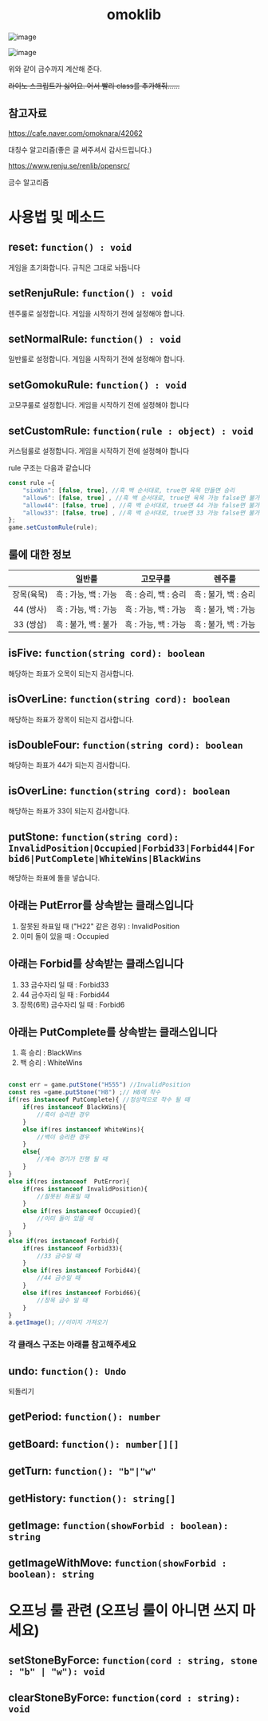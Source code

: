 <h1 align="center">omoklib</h1>


![image](https://user-images.githubusercontent.com/46727085/178782556-305c643e-6627-44cb-82ec-8d18e13330e2.png "ㅁㄴㅇㄹㄴㅇㅁㄴㄹㅇ")

![image](https://user-images.githubusercontent.com/46727085/178782821-5db5f5b1-515b-45ae-981c-500ea11f79cd.png "ㅁㄴㅇㄹㄴㄴㅇㄹ")


위와 같이 금수까지 계산해 준다.

~~라이노 스크립트가 싫어요. 어서 빨리 class를 추가해줘......~~
## 참고자료 
https://cafe.naver.com/omoknara/42062

대칭수 알고리즘(좋은 글 써주셔서 감사드립니다.)

https://www.renju.se/renlib/opensrc/

금수 알고리즘



# 사용법 및 메소드
## reset: `function() : void`
게임을 초기화합니다. 규칙은 그대로 놔둡니다

## setRenjuRule: `function() : void`
렌주룰로 설정합니다. 게임을 시작하기 전에 설정해야 합니다.

## setNormalRule: `function() : void`
일반룰로 설정합니다. 게임을 시작하기 전에 설정해야 합니다.

## setGomokuRule: `function() : void`
고모쿠룰로 설정합니다. 게임을 시작하기 전에 설정해야 합니다

## setCustomRule: `function(rule : object) : void`
커스텀룰로 설정합니다. 게임을 시작하기 전에 설정해야 합니다

rule 구조는 다음과 같습니다

```js
const rule ={
    "sixWin": [false, true], //흑 백 순서대로, true면 육목 만들면 승리 
    "allow6": [false, true] , //흑 백 순서대로, true면 육목 가능 false면 불가
    "allow44": [false, true] , //흑 백 순서대로, true면 44 가능 false면 불가
    "allow33": [false, true] , //흑 백 순서대로, true면 33 가능 false면 불가
};
game.setCustomRule(rule);
```
룰에 대한 정보
------------
|         |      일반룰       |      고모쿠룰      |      렌주룰       |
|:-------:|:--------------:|:--------------:|:--------------:|
| 장목(육목)  | 흑 : 가능, 백 : 가능 | 흑 : 승리, 백 : 승리 | 흑 : 불가, 백 : 승리 |
| 44 (쌍사) | 흑 : 가능, 백 : 가능 | 흑 : 가능, 백 : 가능 | 흑 : 불가, 백 : 가능 |
| 33 (쌍삼) | 흑 : 불가, 백 : 불가 | 흑 : 가능, 백 : 가능 | 흑 : 불가, 백 : 가능 |

## isFive: `function(string cord): boolean`
해당하는 좌표가 오목이 되는지 검사합니다.

## isOverLine: `function(string cord): boolean`
해당하는 좌표가 장목이 되는지 검사합니다.

## isDoubleFour: `function(string cord): boolean`
해당하는 좌표가 44가 되는지 검사합니다.

## isOverLine: `function(string cord): boolean`
해당하는 좌표가 33이 되는지 검사합니다.

## putStone: `function(string cord): InvalidPosition|Occupied|Forbid33|Forbid44|Forbid6|PutComplete|WhiteWins|BlackWins`
해당하는 좌표에 돌을 넣습니다.

## 아래는 PutError를 상속받는 클래스입니다
1. 잘못된 좌표일 때 ("H22" 같은 경우) : InvalidPosition
2. 이미 돌이 있을 때 : Occupied


## 아래는 Forbid를 상속받는 클래스입니다
1. 33 금수자리 일 때 : Forbid33
2. 44 금수자리 일 때 : Forbid44
3. 장목(6목) 금수자리 일 때 : Forbid6

## 아래는 PutComplete를 상속받는 클래스입니다
1. 흑 승리 : BlackWins
2. 백 승리 : WhiteWins



```js

const err = game.putStone("H555") //InvalidPosition
const res =game.putStone("H8") ;// H8에 착수
if(res instanceof PutComplete){ //정상적으로 착수 될 때
    if(res instanceof BlackWins){
        //흑이 승리한 경우
    }
    else if(res instanceof WhiteWins){
        //백이 승리한 경우
    }
    else{
        //계속 경기가 진행 될 때
    }
}
else if(res instanceof  PutError){
    if(res instanceof InvalidPosition){
        //잘못된 좌표일 때
    }
    else if(res instanceof Occupied){
        //이미 돌이 있을 때
    }
}
else if(res instanceof Forbid){
    if(res instanceof Forbid33){
        //33 금수일 때
    }
    else if(res instanceof Forbid44){
        //44 금수일 때
    }
    else if(res instanceof Forbid66){
        //장목 금수 일 때
    }
}
a.getImage(); //이미지 가져오기
```
### 각 클래스 구조는 아래를 참고해주세요

## undo: `function(): Undo`
되돌리기

## getPeriod: `function(): number`

## getBoard: `function(): number[][]`

## getTurn: `function(): "b"|"w"`

## getHistory: `function(): string[]`

## getImage: `function(showForbid : boolean): string`

## getImageWithMove: `function(showForbid : boolean): string`

# 오프닝 룰 관련 (오프닝 룰이 아니면 쓰지 마세요)

## setStoneByForce: `function(cord : string, stone : "b" | "w"): void`

## clearStoneByForce: `function(cord : string): void`


